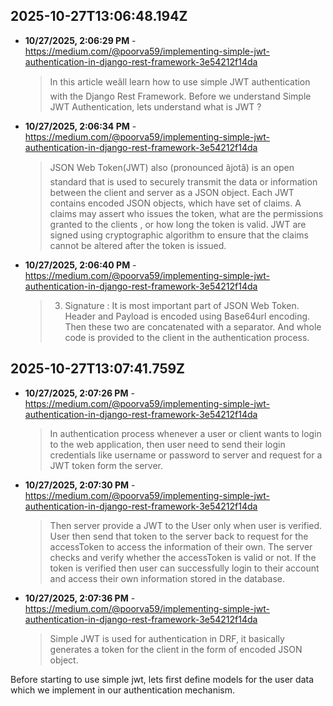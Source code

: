 

## 2025-10-27T13:06:48.194Z
- **10/27/2025, 2:06:29 PM** - https://medium.com/@poorva59/implementing-simple-jwt-authentication-in-django-rest-framework-3e54212f14da
  > In this article weâll learn how to use simple JWT authentication with the Django Rest Framework. Before we understand Simple JWT Authentication, lets understand what is JWT ?

- **10/27/2025, 2:06:34 PM** - https://medium.com/@poorva59/implementing-simple-jwt-authentication-in-django-rest-framework-3e54212f14da
  > JSON Web Token(JWT) also (pronounced âjotâ) is an open standard that is used to securely transmit the data or information between the client and server as a JSON object. Each JWT contains encoded JSON objects, which have set of claims. A claims may assert who issues the token, what are the permissions granted to the clients , or how long the token is valid. JWT are signed using cryptographic algorithm to ensure that the claims cannot be altered after the token is issued.

- **10/27/2025, 2:06:40 PM** - https://medium.com/@poorva59/implementing-simple-jwt-authentication-in-django-rest-framework-3e54212f14da
  > 3. Signature : It is most important part of JSON Web Token. Header and Payload is encoded using Base64url encoding. Then these two are concatenated with a separator. And whole code is provided to the client in the authentication process.


## 2025-10-27T13:07:41.759Z
- **10/27/2025, 2:07:26 PM** - https://medium.com/@poorva59/implementing-simple-jwt-authentication-in-django-rest-framework-3e54212f14da
  > In authentication process whenever a user or client wants to login to the web application, then user need to send their login credentials like username or password to server and request for a JWT token form the server.

- **10/27/2025, 2:07:30 PM** - https://medium.com/@poorva59/implementing-simple-jwt-authentication-in-django-rest-framework-3e54212f14da
  > Then server provide a JWT to the User only when user is verified. User then send that token to the server back to request for the accessToken to access the information of their own. The server checks and verify whether the accessToken is valid or not. If the token is verified then user can successfully login to their account and access their own information stored in the database.

- **10/27/2025, 2:07:36 PM** - https://medium.com/@poorva59/implementing-simple-jwt-authentication-in-django-rest-framework-3e54212f14da
  > Simple JWT is used for authentication in DRF, it basically generates a token for the client in the form of encoded JSON object.

Before starting to use simple jwt, lets first define models for the user data which we implement in our authentication mechanism.
